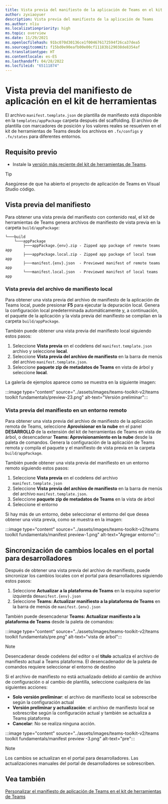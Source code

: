 ```yaml
---
title: Vista previa del manifiesto de la aplicación de Teams en el kit de herramientas de Teams
author: zyxiaoyuer
description: Vista previa del manifiesto de la aplicación de Teams
ms.author: nliu
ms.localizationpriority: high
ms.topic: overview
ms.date: 11/29/2021
ms.openlocfilehash: 91bc070d30136ce1f004676172594f26ca37dea5
ms.sourcegitcommit: f15bd0e90eafb00e00cf11183b129038de8354af
ms.translationtype: HT
ms.contentlocale: es-ES
ms.lasthandoff: 04/28/2022
ms.locfileid: "65111874"
---
```

# <a name="preview-app-manifest-in-toolkit"></a>Vista previa del manifiesto de aplicación en el kit de herramientas

El archivo `manifest.template.json` de plantilla de manifiesto está disponible en la `templates/appPackage` carpeta después del scaffolding. El archivo de plantilla con marcadores de posición y los valores reales se resuelven en el kit de herramientas de Teams desde los archivos en `.fx/configs` y `.fx/states` para diferentes entornos.

## <a name="prerequisite"></a>Requisito previo

* Instale la [versión más reciente del kit de herramientas de Teams](https://marketplace.visualstudio.com/items?itemName=TeamsDevApp.ms-teams-vscode-extension).

> [!TIP]
> Asegúrese de que ha abierto el proyecto de aplicación de Teams en Visual Studio código.

## <a name="preview-manifest"></a>Vista previa del manifiesto

Para obtener una vista previa del manifiesto con contenido real, el kit de herramientas de Teams genera archivos de manifiesto de vista previa en la carpeta `build/appPackage`:

```text
└───build
    └───appPackage
        ├───appPackage.{env}.zip - Zipped app package of remote teams app
        ├───appPackage.local.zip - Zipped app package of local team app
        ├───manifest.{env}.json  - Previewed manifest of remote teams app
        └───manifest.local.json  - Previewed manifest of local teams app
```

### <a name="preview-local-manifest-file"></a>Vista previa del archivo de manifiesto local

Para obtener una vista previa del archivo de manifiesto de la aplicación de Teams local, puede presionar **F5** para ejecutar la depuración local. Genera la configuración local predeterminada automáticamente y, a continuación, el paquete de la aplicación y la vista previa del manifiesto se compilan en la carpeta `build/appPackage`.

También puede obtener una vista previa del manifiesto local siguiendo estos pasos:

1. Seleccione **Vista previa** en el codelens del `manifest.template.json` archivo y seleccione **local**.
2. Seleccione **Vista previa del archivo de manifiesto** en la barra de menús del archivo `manifest.template.json`.
3. Seleccione **paquete zip de metadatos de Teams** en vista de árbol y seleccione **local**.

La galería de ejemplos aparece como se muestra en la siguiente imagen:

:::image type="content" source="../assets/images/teams-toolkit-v2/teams toolkit fundamentals/preview-23.png" alt-text="Versión preliminar":::

### <a name="preview-manifest-in-remote-environment"></a>Vista previa del manifiesto en un entorno remoto

Para obtener una vista previa del archivo de manifiesto de la aplicación remota de Teams, seleccione **Aprovisionar en la nube** en el panel **DESARROLLO** de la extensión del kit de herramientas de Teams en vista de árbol, o desencadenar **Teams: Aprovisionamiento en la nube** desde la paleta de comandos. Genera la configuración de la aplicación de Teams remota y compila el paquete y el manifiesto de vista previa en la carpeta `build/appPackage`.

También puede obtener una vista previa del manifiesto en un entorno remoto siguiendo estos pasos:

1. Seleccione **Vista previa** en el codelens del archivo `manifest.template.json`
2. Seleccione **Vista previa del archivo de manifiesto** en la barra de menús del archivo `manifest.template.json`.
3. Seleccione **paquete zip de metadatos de Teams** en la vista de árbol
4. Seleccione el entorno

Si hay más de un entorno, debe seleccionar el entorno del que desea obtener una vista previa, como se muestra en la imagen:

:::image type="content" source="../assets/images/teams-toolkit-v2/teams toolkit fundamentals/manifest preview-1.png" alt-text="Agregar entorno":::

## <a name="sync-local-changes-to-developer-portal"></a>Sincronización de cambios locales en el portal para desarrolladores

Después de obtener una vista previa del archivo de manifiesto, puede sincronizar los cambios locales con el portal para desarrolladores siguiendo estos pasos:

1. Seleccione **Actualizar a la plataforma de Teams** en la esquina superior izquierda de`manifest.{env}.json`
2. Seleccione **Teams: Actualizar manifiesto a la plataforma de Teams** en la barra de menús de `manifest.{env}.json`

 También puede desencadenar **Teams: Actualizar manifiesto a la plataforma de Teams** desde la paleta de comandos:

   :::image type="content" source="../assets/images/teams-toolkit-v2/teams toolkit fundamentals/pre.png" alt-text="vista de árbol":::

> [!NOTE]
> Desencadenar desde codelens del editor o el **título** actualiza el archivo de manifiesto actual a Teams plataforma. El desencadenador de la paleta de comandos requiere seleccionar el entorno de destino

  

Si el archivo de manifiesto no está actualizado debido al cambio de archivo de configuración o al cambio de plantilla, seleccione cualquiera de las siguientes acciones:

* **Solo versión preliminar**: el archivo de manifiesto local se sobrescribe según la configuración actual
* **Versión preliminar y actualización**: el archivo de manifiesto local se sobrescribe según la configuración actual y también se actualiza a Teams plataforma
* **Cancelar**: No se realiza ninguna acción.

:::image type="content" source="../assets/images/teams-toolkit-v2/teams toolkit fundamentals/manifest preview -3.png" alt-text="pre":::



> [!NOTE]
> Los cambios se actualizan en el portal para desarrolladores. Las actualizaciones manuales del portal de desarrolladores se sobrescriben.

## <a name="see-also"></a>Vea también

[Personalizar el manifiesto de aplicación de Teams en el kit de herramientas de Teams](TeamsFx-manifest-customization.md)
